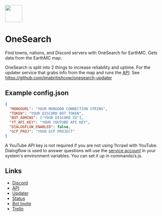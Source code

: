 <img src="https://cdn.bcow.tk/assets/neu-os-logo-circle.png" width=56/>

# OneSearch

Find towns, nations, and Discord servers with OneSearch for EarthMC. Gets data from the EarthMC map.

OneSearch is split into 2 things to increase reliability and uptime. For the updater service that grabs info from the map and runs the [API](https://github.com/imabritishcow/onesearch-api). See https://github.com/imabritishcow/onesearch-updater

## Example config.json
```json
{
  "MONGOURL": "YOUR MONGODB CONNECTION STRING",
  "TOKEN": "YOUR DISCORD BOT TOKEN",
  "BOT_ADMINS": ["YOUR DISCORD ID"],
  "YT_API_KEY": "YOUR YOUTUBE API KEY",
  "DIALOGFLOW_ENABLED": false,
  "GCP_PROJ": "YOUR GCP PROJECT"
}
```
A YouTube API key is not required if you are not using 1!crawl with YouTube. Dialogflow is used to answer questions will use the [service account](https://cloud.google.com/docs/authentication/getting-started) in your system's environment variables. You can set it up in commands/s.js.

## Links

* [Discord](https://discord.gg/mXrTXhB)
* [API](https://github.com/imabritishcow/onesearch-api)
* [Updater](https://github.com/imabritishcow/onesearch-updater)
* [Status](https://bcow.statuspage.io/)
* [Bot Invite](https://l.bcow.tk/osbot)
* [Trello](https://trello.com/b/LVy0jGYg/onesearch)
